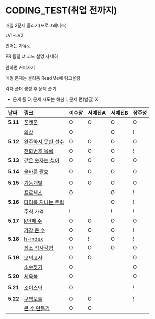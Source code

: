# CODING_TEST(취업 전까지)
매일 2문제 올리기(프로그래머스)


LV1~LV2


언어는 자유로 


PR 올릴 떄 코드 설명 자세히


안하면 커피사기

매일 문제는 올려둠 ReadMe에 링크올림

각자 폴더 생성 후 문제 풀기

- 문제 품 O, 문제 시도는 해봄 !, 문제 런(벌금) X

| 날짜 | 링크 | 이수창 | 서예진A | 서예진B | 장주성 |
| :----------|:----------|:----------| :----------| :----------| :----------|
| **5.11**| [폰켓몬](https://school.programmers.co.kr/learn/courses/30/lessons/1845)| O | O | O |O |
| | [의상](https://school.programmers.co.kr/learn/courses/30/lessons/42578) | O |  | O | ! |
| **5.12**|  [완주하지 못한 선수](https://school.programmers.co.kr/learn/courses/30/lessons/42576) | O | O | O | O |
| |   [전화번호 목록](https://school.programmers.co.kr/learn/courses/30/lessons/42577) | O | O | O | ! |
| **5.13**| [같은 숫자는 싫어](https://school.programmers.co.kr/learn/courses/30/lessons/12906) | O | O | O | O |
| |  |   |  |  |  |
| **5.14**| [올바른 괄호](https://school.programmers.co.kr/learn/courses/30/lessons/12909)| O | O | O | O |
| |    |  |  |  |  |
| **5.15**| [기능개발](https://school.programmers.co.kr/learn/courses/30/lessons/42586)  | O | O | O | O |
| |[프로세스](https://school.programmers.co.kr/learn/courses/30/lessons/42587)    | O |  | O | ! |
|**5.16** | [다리를 지나는 트럭](https://school.programmers.co.kr/learn/courses/30/lessons/42583)|  |  | O | ! |
|  | [주식 가격](https://school.programmers.co.kr/learn/courses/30/lessons/42584)| ! |  | ! |!  |
| **5.17** |[k번째 수](https://school.programmers.co.kr/learn/courses/30/lessons/42748) | O | O | O |  O|
| |[가장 큰 수](https://school.programmers.co.kr/learn/courses/30/lessons/42746) | O | O | O | ! |
| **5.18** | [h-index](https://school.programmers.co.kr/learn/courses/30/lessons/42747)| O | ! | O | ! |
|  | [최소 직사각형](https://school.programmers.co.kr/learn/courses/30/lessons/86491)| O | O | O |O  |
| **5.19** |[모의고사](https://school.programmers.co.kr/learn/courses/30/lessons/42840)| O | O |  | O |
|  | [소수찾기](https://school.programmers.co.kr/learn/courses/30/lessons/42839)| O |  |  | O |
| **5.20** |[체육복](https://school.programmers.co.kr/learn/courses/30/lessons/42862) | O |  |  | O |
|  | |  |  |  |  |
| **5.21** | [조이스틱](https://school.programmers.co.kr/learn/courses/30/lessons/42860)| O |  |  | ! |
|  | |  |  |  |  |
| **5.22** | [구명보트](https://school.programmers.co.kr/learn/courses/30/lessons/42885)| O| O |  | ! |
|  |[큰 수 만들기](https://school.programmers.co.kr/learn/courses/30/lessons/42883) | O | O |  |  |
